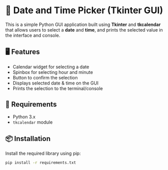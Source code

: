 # 📅 Date and Time Picker (Tkinter GUI)

This is a simple Python GUI application built using **Tkinter** and **tkcalendar** that allows users to select a **date** and **time**, and prints the selected value in the interface and console.

## 🖥️ Features

- Calendar widget for selecting a date
- Spinbox for selecting hour and minute
- Button to confirm the selection
- Displays selected date & time on the GUI
- Prints the selection to the terminal/console

## 🚀 Requirements

- Python 3.x
- `tkcalendar` module

## 📦 Installation

Install the required library using pip: 

```bash
pip install -r requirements.txt
